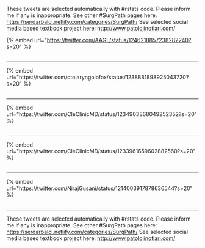 

These tweets are selected automatically with #rstats code. Please inform me if any is inappropriate.
See other #SurgPath pages here: https://serdarbalci.netlify.com/categories/SurgPath/ 
See selected social media based textbook project here: http://www.patolojinotlari.com/

{% embed url="https://twitter.com/AAGL/status/1246218857238282240?s=20" %}<br>
<br>
<hr>
{% embed url="https://twitter.com/otolaryngolofox/status/1238881898925043720?s=20" %}<br>
<br>
<hr>
{% embed url="https://twitter.com/CleClinicMD/status/1234903868049252352?s=20" %}<br>
<br>
<hr>
{% embed url="https://twitter.com/CleClinicMD/status/1233961659602882560?s=20" %}<br>
<br>
<hr>
{% embed url="https://twitter.com/NirajGusani/status/1214003917878636544?s=20" %}<br>
<br>
<hr>


These tweets are selected automatically with #rstats code. Please inform me if any is inappropriate.
See other #SurgPath pages here: https://serdarbalci.netlify.com/categories/SurgPath/ 
See selected social media based textbook project here: http://www.patolojinotlari.com/
